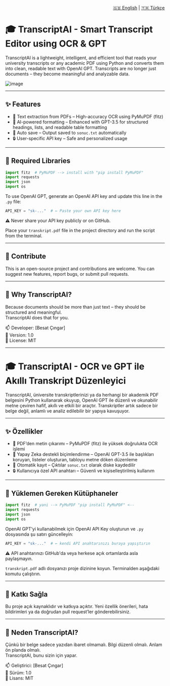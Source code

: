 
<!-- Dil Seçici -->
<p align="right">
  <a href="#-transcriptai---smart-transcript-editor-using-ocr--gpt">🇬🇧 English</a> |
  <a href="#-transcriptai---ocr-ve-gpt-ile-akıllı-transkript-düzenleyici">🇹🇷 Türkçe</a>
</p>

# 🎓 TranscriptAI - Smart Transcript Editor using OCR & GPT

TranscriptAI is a lightweight, intelligent, and efficient tool that reads your university transcripts or any academic PDF using Python and converts them into clean, readable text with OpenAI GPT. Transcripts are no longer just documents – they become meaningful and analyzable data.

![image](https://github.com/user-attachments/assets/ab0a7487-1bad-469d-af10-f4c937eb03ee)

---

## ✨ Features

- 📄 Text extraction from PDFs – High-accuracy OCR using PyMuPDF (fitz)  
- 🤖 AI-powered formatting – Enhanced with GPT-3.5 for structured headings, lists, and readable table formatting  
- 💾 Auto save – Output saved to `sonuc.txt` automatically  
- 🔒 User-specific API key – Safe and personalized usage

---

## 🚀 Required Libraries

```python
import fitz  # PyMuPDF --> install with "pip install PyMuPDF"
import requests
import json
import os
```

To use OpenAI GPT, generate an OpenAI API key and update this line in the `.py` file:

```python
API_KEY = "sk-..."  # ← Paste your own API key here
```

⚠️ Never share your API key publicly or on GitHub.

Place your `transkript.pdf` file in the project directory and run the script from the terminal.

---

## 🤝 Contribute

This is an open-source project and contributions are welcome. You can suggest new features, report bugs, or submit pull requests.

---

## 🧠 Why TranscriptAI?

Because documents should be more than just text – they should be structured and meaningful.  
TranscriptAI does that for you.

📫 Developer: [Besat Çıngar]  
📅 Version: 1.0  
🔗 License: MIT

---

# 🎓 TranscriptAI - OCR ve GPT ile Akıllı Transkript Düzenleyici

TranscriptAI, üniversite transkriptlerinizi ya da herhangi bir akademik PDF belgesini Python kullanarak okuyup, OpenAI GPT ile düzenli ve okunabilir metne çeviren hafif, akıllı ve etkili bir araçtır. Transkriptler artık sadece bir belge değil, anlamlı ve analiz edilebilir bir yapıya kavuşuyor.

---

## ✨ Özellikler

- 📄 PDF’den metin çıkarımı – PyMuPDF (fitz) ile yüksek doğrulukta OCR işlemi  
- 🤖 Yapay Zeka destekli biçimlendirme – OpenAI GPT-3.5 ile başlıkları koruyan, listeler oluşturan, tabloyu metne döken düzenleme  
- 💾 Otomatik kayıt – Çıktılar `sonuc.txt` olarak diske kaydedilir  
- 🔒 Kullanıcıya özel API anahtarı – Güvenli ve kişiselleştirilmiş kullanım

---

## 🚀 Yüklemen Gereken Kütüphaneler

```python
import fitz  # yani --> PyMuPDF "pip install PyMuPDF" <--
import requests
import json
import os
```

OpenAI GPT’yi kullanabilmek için OpenAI API Key oluşturun ve `.py` dosyasında şu satırı güncelleyin:

```python
API_KEY = "sk-..."  # ← kendi API anahtarınızı buraya yapıştırın
```

⚠️ API anahtarınızı GitHub'da veya herkese açık ortamlarda asla paylaşmayın.

`transkript.pdf` adlı dosyanızı proje dizinine koyun. Terminalden aşağıdaki komutu çalıştırın.

---

## 🤝 Katkı Sağla

Bu proje açık kaynaklıdır ve katkıya açıktır. Yeni özellik önerileri, hata bildirimleri ya da doğrudan pull request’ler gönderebilirsiniz.

---

## 🧠 Neden TranscriptAI?

Çünkü bir belge sadece yazıdan ibaret olmamalı. Bilgi düzenli olmalı. Anlam ön planda olmalı.  
TranscriptAI, bunu sizin için yapar.

📫 Geliştirici: [Besat Çıngar]  
📅 Sürüm: 1.0  
🔗 Lisans: MIT

